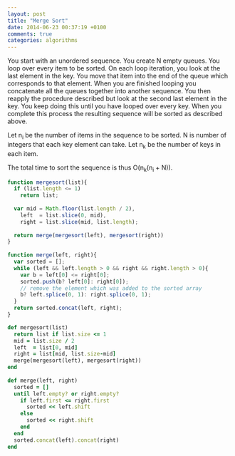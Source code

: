 ```yaml
---
layout: post
title: "Merge Sort"
date: 2014-06-23 00:37:19 +0100
comments: true
categories: algorithms
---
```


You start with an unordered sequence. 
You create N empty queues. 
You loop over every item to be sorted. 
On each loop iteration, you look at the last element in the key. 
You move that item into the end of the queue which corresponds to that element. 
When you are finished looping you concatenate all the queues together into another sequence. 
You then reapply the procedure described but look at the second last element in the key. 
You keep doing this until you have looped over every key. 
When you complete this process the resulting sequence will be sorted as described above.

<p>Let n<sub>i</sub> be the number of items in the sequence to be sorted. N is number of integers that each key element can take. Let n<sub>k</sub> be the number of keys in each item.</p>
<p>The total time to sort the sequence is thus O(n<sub>k</sub>(n<sub>i</sub> + N)).</p>

``` javascript JS Merge Sort http://en.wikibooks.org/wiki/Algorithm_Implementation/Sorting/Merge_sort Source
function mergesort(list){
  if (list.length <= 1)
    return list;
 
  var mid = Math.floor(list.length / 2),
    left  = list.slice(0, mid),
    right = list.slice(mid, list.length);
 
  return merge(mergesort(left), mergesort(right))
}
 
function merge(left, right){
  var sorted = [];
  while (left && left.length > 0 && right && right.length > 0){
    var b = left[0] <= right[0];
    sorted.push(b? left[0]: right[0]);
    // remove the element which was added to the sorted array
    b? left.splice(0, 1): right.splice(0, 1);
  }
  return sorted.concat(left, right);
}
```

``` ruby Ruby Merge Sort http://en.wikibooks.org/wiki/Algorithm_Implementation/Sorting/Merge_sort Source
def mergesort(list)
  return list if list.size <= 1
  mid = list.size / 2
  left  = list[0, mid]
  right = list[mid, list.size-mid]
  merge(mergesort(left), mergesort(right))
end
 
def merge(left, right)
  sorted = []
  until left.empty? or right.empty?
    if left.first <= right.first
      sorted << left.shift
    else
      sorted << right.shift
    end
  end
  sorted.concat(left).concat(right)
end
```